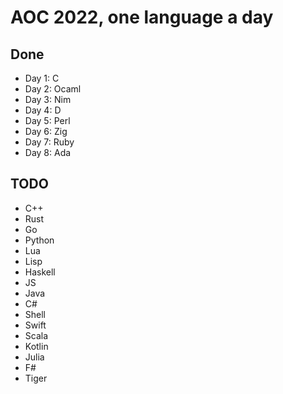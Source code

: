 # AOC 2022, one language a day

## Done

- Day 1: C
- Day 2: Ocaml
- Day 3: Nim
- Day 4: D
- Day 5: Perl
- Day 6: Zig
- Day 7: Ruby
- Day 8: Ada

## TODO

- C++
- Rust
- Go
- Python
- Lua
- Lisp
- Haskell
- JS
- Java
- C#
- Shell
- Swift
- Scala
- Kotlin
- Julia
- F#
- Tiger
